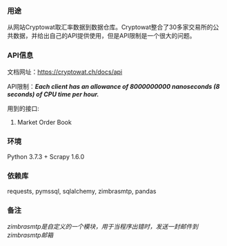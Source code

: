 ### 用途
从网站Cryptowat取汇率数据到数据仓库。Cryptowat整合了30多家交易所的公共数据，并给出自己的API提供使用，但是API限制是一个很大的问题。

### API信息
文档网址：https://cryptowat.ch/docs/api

API限制：***Each client has an allowance of 8000000000 nanoseconds (8 seconds) of CPU time per hour.***

用到的接口:  
1. Market Order Book

### 环境
Python 3.7.3 + Scrapy 1.6.0

### 依赖库
requests, pymssql, sqlalchemy, zimbrasmtp, pandas

### 备注
*zimbrasmtp是自定义的一个模块，用于当程序出错时，发送一封邮件到zimbrasmtp邮箱*

